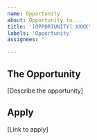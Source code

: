 ```yaml
---
name: Opportunity
about: Opportunity to...
title: '[OPPORTUNITY] XXXX'
labels: 'Opportunity'
assignees: ''

---
```


## The Opportunity

[Describe the opportunity]

## Apply

[Link to apply]

